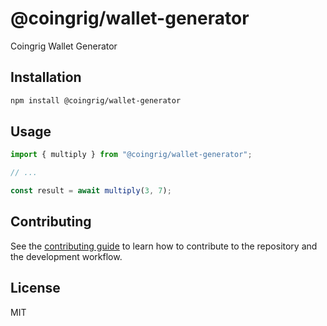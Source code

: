 # @coingrig/wallet-generator

Coingrig Wallet Generator

## Installation

```sh
npm install @coingrig/wallet-generator
```

## Usage

```js
import { multiply } from "@coingrig/wallet-generator";

// ...

const result = await multiply(3, 7);
```

## Contributing

See the [contributing guide](CONTRIBUTING.md) to learn how to contribute to the repository and the development workflow.

## License

MIT
